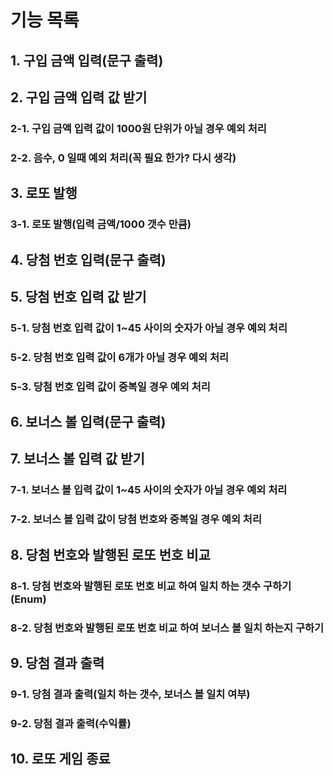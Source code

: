 # 기능 목록
## 1. 구입 금액 입력(문구 출력)
## 2. 구입 금액 입력 값 받기
### 2-1. 구입 금액 입력 값이 1000원 단위가 아닐 경우 예외 처리
### 2-2. 음수, 0 일때 예외 처리(꼭 필요 한가? 다시 생각)
## 3. 로또 발행
### 3-1. 로또 발행(입력 금액/1000 갯수 만큼)
## 4. 당첨 번호 입력(문구 출력)
## 5. 당첨 번호 입력 값 받기
### 5-1. 당첨 번호 입력 값이 1~45 사이의 숫자가 아닐 경우 예외 처리
### 5-2. 당첨 번호 입력 값이 6개가 아닐 경우 예외 처리
### 5-3. 당첨 번호 입력 값이 중복일 경우 예외 처리
## 6. 보너스 볼 입력(문구 출력)
## 7. 보너스 볼 입력 값 받기
### 7-1. 보너스 볼 입력 값이 1~45 사이의 숫자가 아닐 경우 예외 처리
### 7-2. 보너스 볼 입력 값이 당첨 번호와 중복일 경우 예외 처리
## 8. 당첨 번호와 발행된 로또 번호 비교
### 8-1. 당첨 번호와 발행된 로또 번호 비교 하여 일치 하는 갯수 구하기(Enum)
### 8-2. 당첨 번호와 발행된 로또 번호 비교 하여 보너스 볼 일치 하는지 구하기
## 9. 당첨 결과 출력
### 9-1. 당첨 결과 출력(일치 하는 갯수, 보너스 볼 일치 여부)
### 9-2. 당첨 결과 출력(수익률)
## 10. 로또 게임 종료